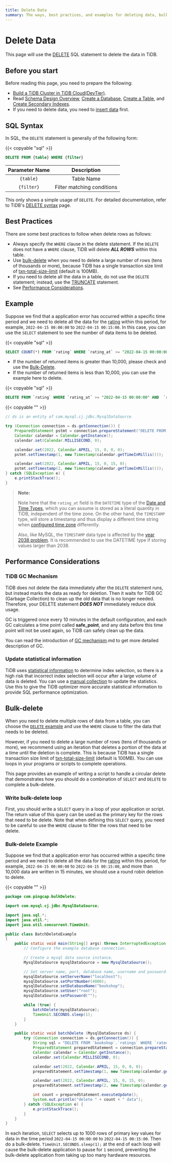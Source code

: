 ```yaml
---
title: Delete Data
summary: The ways, best practices, and examples for deleting data, bulk data deletion.
---
```


# Delete Data

This page will use the [DELETE](/common/sql-statements/sql-statement-delete.md) SQL statement to delete the data in TiDB.

## Before you start

Before reading this page, you need to prepare the following:

- [Build a TiDB Cluster in TiDB Cloud(DevTier)](/develop/build-cluster-in-cloud.md).
- Read [Schema Design Overview](/develop/schema-design-overview.md), [Create a Database](/develop/create-database.md), [Create a Table](/develop/create-table.md), and [Create Secondary Indexes](/develop/create-secondary-indexes.md).
- If you need to delete data, you need to [insert data](/develop/insert-data.md) first.

## SQL Syntax

In SQL, the `DELETE` statement is generally of the following form:

{{< copyable "sql" >}}

```sql
DELETE FROM {table} WHERE {filter}
```

| Parameter Name | Description |
| :--------: | :------------: |
| `{table}`  |      Table Name      |
| `{filter}` | Filter matching conditions |

This only shows a simple usage of `DELETE`. For detailed documentation, refer to TiDB's [DELETE syntax](/common/sql-statements/sql-statement-delete.md) page.

## Best Practices

There are some best practices to follow when delete rows as follows:

- Always specify the `WHERE` clause in the delete statement. If the `DELETE` does not have a `WHERE` clause, TiDB will delete **_ALL ROWS_** within this table.
- Use [bulk-delete](#bulk-delete) when you need to delete a large number of rows (tens of thousands or more), because TiDB has a single transaction size limit of [txn-total-size-limit](/tidb-configuration-file.md#txn-total-size-limit) (default is 100MB).
- If you need to delete all the data in a table, do not use the `DELETE` statement; instead, use the [TRUNCATE](/common/sql-statements/sql-statement-truncate.md) statement.
- See [Performance Considerations](#performance-considerations).

## Example

Suppose we find that a application error has occurred within a specific time period and we need to delete all the data for the [rating](/develop/bookshop-schema-design.md#ratings-table) within this period, for example, `2022-04-15 00:00:00` to `2022-04-15 00:15:00`. In this case, you can use the `SELECT` statement to see the number of data items to be deleted.

{{< copyable "sql" >}}

```sql
SELECT COUNT(*) FROM `rating` WHERE `rating_at` >= "2022-04-15 00:00:00" AND  `rating_at` <= "2022-04-15 00:15:00";
```

- If the number of returned items is greater than 10,000, please check and use the [Bulk-Delete](#bulk-delete).
- If the number of returned items is less than 10,000, you can use the example here to delete.

<SimpleTab>
<div label="SQL" href="delete-sql">

{{< copyable "sql" >}}

```sql
DELETE FROM `rating` WHERE `rating_at` >= "2022-04-15 00:00:00" AND  `rating_at` <= "2022-04-15 00:15:00";
```

</div>

<div label="Java" href="delete-java">

{{< copyable "" >}}

```java
// ds is an entity of com.mysql.cj.jdbc.MysqlDataSource

try (Connection connection = ds.getConnection()) {
    PreparedStatement pstmt = connection.prepareStatement("DELETE FROM `rating` WHERE `rating_at` >= ? AND  `rating_at` <= ?");
    Calendar calendar = Calendar.getInstance();
    calendar.set(Calendar.MILLISECOND, 0);

    calendar.set(2022, Calendar.APRIL, 15, 0, 0, 0);
    pstmt.setTimestamp(1, new Timestamp(calendar.getTimeInMillis()));

    calendar.set(2022, Calendar.APRIL, 15, 0, 15, 0);
    pstmt.setTimestamp(2, new Timestamp(calendar.getTimeInMillis()));
} catch (SQLException e) {
    e.printStackTrace();
}
```

</div>
</SimpleTab>

> **Note:**
>
> Note here that the `rating_at` field is the `DATETIME` type of the [Date and Time Types](/data-type-date-and-time.md), which you can assume is stored as a literal quantity in TiDB, independent of the time zone. On the other hand, the `TIMESTAMP` type, will store a timestamp and thus display a different time string when [configured time zone](/configure-time-zone.md) differently.
>
> Also, like MySQL, the `TIMESTAMP` data type is affected by the [year 2038 problem](https://en.wikipedia.org/wiki/Year_2038_problem). It is recommended to use the DATETIME type if storing values larger than 2038.

## Performance Considerations

### TiDB GC Mechanism

TiDB does not delete the data immediately after the `DELETE` statement runs, but instead marks the data as ready for deletion. Then it waits for TiDB GC (Garbage Collection) to clean up the old data that is no longer needed. Therefore, your DELETE statement **_DOES NOT_** immediately reduce disk usage.

GC is triggered once every 10 minutes in the default configuration, and each GC calculates a time point called **safe_point**, and any data before this time point will not be used again, so TiDB can safely clean up the data.

You can read the introduction of [GC mechanism](/garbage-collection-overview).md to get more detailed description of GC.

### Update statistical information

TiDB uses [statistical information](/statistics.md) to determine index selection, so there is a high risk that incorrect index selection will occur after a large volume of data is deleted. You can use a [manual collection](/statistics.md#manual-collection) to update the statistics. Use this to give the TiDB optimizer more accurate statistical information to provide SQL performance optimization.

## Bulk-delete

When you need to delete multiple rows of data from a table, you can choose the [`DELETE` example](#example) and use the `WHERE` clause to filter the data that needs to be deleted.

However, if you need to delete a large number of rows (tens of thousands or more), we recommend using an iteration that deletes a portion of the data at a time until the deletion is complete. This is because TiDB has a single transaction size limit of [txn-total-size-limit](/tidb-configuration-file.md#txn-total-size-limit) (default is 100MB). You can use loops in your programs or scripts to complete operations.

This page provides an example of writing a script to handle a circular delete that demonstrates how you should do a combination of `SELECT` and `DELETE` to complete a bulk-delete.

### Write bulk-delete loop

First, you should write a `SELECT` query in a loop of your application or script. The return value of this query can be used as the primary key for the rows that need to be delete. Note that when defining this `SELECT` query, you need to be careful to use the `WHERE` clause to filter the rows that need to be delete.

### Bulk-delete Example

Suppose we find that a application error has occurred within a specific time period and we need to delete all the data for the [rating](/develop/bookshop-schema-design.md#ratings-table) within this period, for example, `2022-04-15 00:00:00` to `2022-04-15 00:15:00`, and more than 10,000 data are written in 15 minutes, we should use a round robin deletion to delete.

{{< copyable "" >}}

```java
package com.pingcap.bulkDelete;

import com.mysql.cj.jdbc.MysqlDataSource;

import java.sql.*;
import java.util.*;
import java.util.concurrent.TimeUnit;

public class BatchDeleteExample
{
    public static void main(String[] args) throws InterruptedException {
        // Configure the example database connection.

        // Create a mysql data source instance.
        MysqlDataSource mysqlDataSource = new MysqlDataSource();

        // Set server name, port, database name, username and password.
        mysqlDataSource.setServerName("localhost");
        mysqlDataSource.setPortNumber(4000);
        mysqlDataSource.setDatabaseName("bookshop");
        mysqlDataSource.setUser("root");
        mysqlDataSource.setPassword("");

        while (true) {
            batchDelete(mysqlDataSource);
            TimeUnit.SECONDS.sleep(1);
        }
    }

    public static void batchDelete (MysqlDataSource ds) {
        try (Connection connection = ds.getConnection()) {
            String sql = "DELETE FROM `bookshop`.`ratings` WHERE `rated_at` >= ? AND  `rated_at` <= ? LIMIT 1000";
            PreparedStatement preparedStatement = connection.prepareStatement(sql);
            Calendar calendar = Calendar.getInstance();
            calendar.set(Calendar.MILLISECOND, 0);

            calendar.set(2022, Calendar.APRIL, 15, 0, 0, 0);
            preparedStatement.setTimestamp(1, new Timestamp(calendar.getTimeInMillis()));

            calendar.set(2022, Calendar.APRIL, 15, 0, 15, 0);
            preparedStatement.setTimestamp(2, new Timestamp(calendar.getTimeInMillis()));

            int count = preparedStatement.executeUpdate();
            System.out.println("delete " + count + " data");
        } catch (SQLException e) {
            e.printStackTrace();
        }
    }
}
```

In each iteration, `SELECT` selects up to 1000 rows of primary key values for data in the time period `2022-04-15 00:00:00` to `2022-04-15 00:15:00`. Then do a bulk-delete. `TimeUnit.SECONDS.sleep(1);` at the end of each loop will cause the bulk-delete application to pause for `1` second, preventing the bulk-delete application from taking up too many hardware resources.